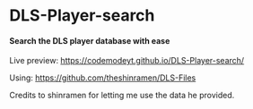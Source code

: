 # DLS-Player-search
#### Search the DLS player database with ease

Live preview: https://codemodeyt.github.io/DLS-Player-search/

Using: https://github.com/theshinramen/DLS-Files

Credits to shinramen for letting me use the data he provided.